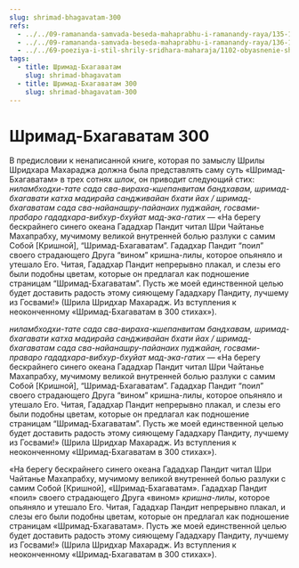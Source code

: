 ```yaml
---
slug: shrimad-bhagavatam-300
refs:
  - ../../09-ramananda-samvada-beseda-mahaprabhu-i-ramanandy-raya/135-1982-01-11-a-vysochajshie-otkroveniya-ramanda-samvady.md
  - ../../09-ramananda-samvada-beseda-mahaprabhu-i-ramanandy-raya/136-1982-01-11-a1-obyasnenie-poemy-ramanandy-raya-i-pesni-mahaprabhu-pered-dzhagannathom.md
  - ../../69-poeziya-i-stil-shrily-sridhara-maharaja/1102-obyasnenie-shloki-posvyashhennoj-gadadharu-panditu.md
tags:
  - title: Шримад-Бхагаватам
    slug: shrimad-bhagavatam
  - title: Шримад-Бхагаватам 300
    slug: shrimad-bhagavatam-300
---
```


# Шримад-Бхагаватам 300

В предисловии к ненаписанной книге, которая по замыслу Шрилы Шридхара Махараджа должна была представлять саму суть «Шримад-Бхагаватам» в трех сотнях *шлок*, он приводит следующий стих: *ниламбходхи-тате сада сва-вираха-кшепанвитам бандхавам, шримад-бхагавати катха мадирайа сандживайан бхати йах / шримад-бхагаватам сада сва-найанашру-пайанаих пуджайан, госвами-прабаро гададхара-вибхур-бхуйат мад-эка-гатих* — «На берегу бескрайнего синего океана Гададхар Пандит читал Шри Чайтанье Махапрабху, мучимому великой внутренней болью разлуки с самим Собой [Кришной], “Шримад-Бхагаватам”. Гададхар Пандит “поил” своего страдающего Друга “вином” кришна-лилы, которое опьяняло и утешало Его. Читая, Гададхар Пандит непрерывно плакал, и слезы его были подобны цветам, которые он предлагал как подношение страницам “Шримад-Бхагаватам”. Пусть же моей единственной целью будет доставить радость этому сияющему Гададхару Пандиту, лучшему из Госвами!» (Шрила Шридхар Махарадж. Из вступления к неоконченному «Шримад-Бхагаватам в 300 стихах»).

*ниламбходхи-тате сада сва-вираха-кшeпанвитам бандхавaм, шримaд-бхагавaти кaтха мaдирайа сандживaйан бхати йах / шримaд-бхагавaтам сада свa-нaйанашру-пайанaих пуджaйан, гoсвaми-правaрo гададхара-вибхур-бхуйат мaд-эка-гатих* — «На берегу бескрайнего синего океана Гададхар Пандит читал Шри Чайтанье Махапрабху, мучимому великой внутренней болью разлуки с самим Собой [Кришной], “Шримад-Бхагаватам”. Гададхар Пандит “поил” своего страдающего Друга “вином” кришна-лилы, которое опьяняло и утешало Его. Читая, Гададхар Пандит непрерывно плакал, и слезы его были подобны цветам, которые он предлагал как подношение страницам “Шримад-Бхагаватам”. Пусть же моей единственной целью будет доставить радость этому сияющему Гададхару Пандиту, лучшему из Госвами!» (Шрила Шридхар Махарадж. Из вступления к неоконченному «Шримад-Бхагаватам в 300 стихах»).

«На берегу бескрайнего синего океана Гададхар Пандит читал Шри Чайтанье Махапрабху, мучимому великой внутренней болью разлуки с самим Собой [Кришной], «Шримад-Бхагаватам». Гададхар Пандит «поил» своего страдающего Друга «вином» *кришна-лилы*, которое опьяняло и утешало Его. Читая, Гададхар Пандит непрерывно плакал, и слезы его были подобны цветам, которые он предлагал как подношение страницам «Шримад-Бхагаватам». Пусть же моей единственной целью будет доставить радость этому сияющему Гададхару Пандиту, лучшему из Госвами!» (Шрила Шридхар Махарадж. Из вступления к неоконченному «Шримад-Бхагаватам в 300 стихах»).


